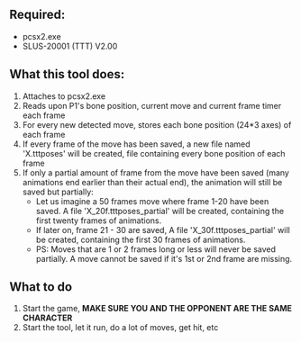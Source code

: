 ## Required:
- pcsx2.exe
- SLUS-20001 (TTT) V2.00

## What this tool does:
1. Attaches to pcsx2.exe
2. Reads upon P1's bone position, current move and current frame timer each frame
3. For every new detected move, stores each bone position (24*3 axes) of each frame
4. If every frame of the move has been saved, a new file named 'X.tttposes' will be created, file containing every bone position of each frame
5. If only a partial amount of frame from the move have been saved (many animations end earlier than their actual end), the animation will still be saved but partially:
    - Let us imagine a 50 frames move where frame 1-20 have been saved. A file 'X_20f.tttposes_partial' will be created, containing the first twenty frames of animations.
    - If later on, frame 21 - 30 are saved, A file 'X_30f.tttposes_partial' will be created, containing the first 30 frames of animations.
    - PS: Moves that are 1 or 2 frames long or less will never be saved partially. A move cannot be saved if it's 1st or 2nd frame are missing.


## What to do 
1. Start the game, **MAKE SURE YOU AND THE OPPONENT ARE THE SAME CHARACTER**
1. Start the tool, let it run, do a lot of moves, get hit, etc
